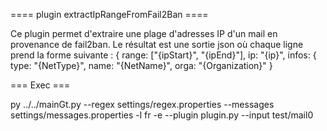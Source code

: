 ==== plugin extractIpRangeFromFail2Ban ====

Ce plugin permet d'extraire une plage d'adresses IP d'un mail en provenance de fail2ban.
Le résultat est une sortie json où chaque ligne prend la forme suivante :
    { range: ["{ipStart}", "{ipEnd}"], ip: "{ip}", infos: { type: "{NetType}", name: "{NetName}", orga: "{Organization}" }

=== Exec ===

py ../../mainGt.py --regex settings/regex.properties --messages settings/messages.properties -l fr -e --plugin plugin.py --input test/mail0
